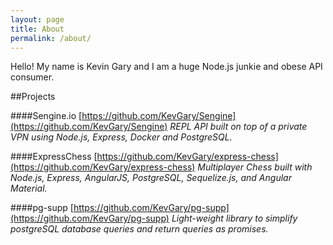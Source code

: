 ```yaml
---
layout: page
title: About
permalink: /about/
---
```


Hello! My name is Kevin Gary and I am a huge Node.js junkie and obese API consumer.

##Projects

####Sengine.io [https://github.com/KevGary/Sengine](https://github.com/KevGary/Sengine)
_REPL API built on top of a private VPN using Node.js, Express, Docker and PostgreSQL._

####ExpressChess [https://github.com/KevGary/express-chess](https://github.com/KevGary/express-chess)
_Multiplayer Chess built with Node.js, Express, AngularJS, PostgreSQL, Sequelize.js, and Angular Material._

####pg-supp [https://github.com/KevGary/pg-supp](https://github.com/KevGary/pg-supp)
_Light-weight library to simplify postgreSQL database queries and return queries as promises._